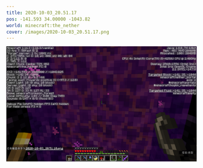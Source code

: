 ```yaml
---
title: 2020-10-03_20.51.17
pos: -141.593 34.00000 -1043.82
world: minecraft:the_nether
cover: /images/2020-10-03_20.51.17.png
---
```


![](/images/2020-10-03_20.51.17.png)
